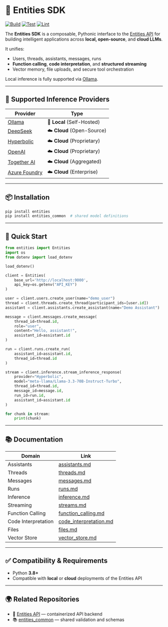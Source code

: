 # 🧠 Entities SDK

[![Build](https://github.com/frankie336/entities_sdk/actions/workflows/build.yml/badge.svg)](https://github.com/frankie336/entities_sdk/actions/workflows/build.yml)
[![Test](https://github.com/frankie336/entities_sdk/actions/workflows/test.yml/badge.svg)](https://github.com/frankie336/entities_sdk/actions/workflows/test.yml)
[![Lint](https://github.com/frankie336/entities_sdk/actions/workflows/lint.yml/badge.svg)](https://github.com/frankie336/entities_sdk/actions/workflows/lint.yml)

The **Entities SDK** is a composable, Pythonic interface to the [Entities API](https://github.com/frankie336/entities_api) for building intelligent applications across **local, open-source**, and **cloud LLMs**.

It unifies:

- Users, threads, assistants, messages, runs
- **Function calling**, **code interpretation**, and **structured streaming**
- Vector memory, file uploads, and secure tool orchestration

Local inference is fully supported via [Ollama](https://github.com/ollama).

---

## 🔌 Supported Inference Providers

| Provider                                         | Type                        |
|--------------------------------------------------|-----------------------------|
| [Ollama](https://github.com/ollama)              | 🧠 **Local** (Self-Hosted)  |
| [DeepSeek](https://platform.deepseek.com/)       | ☁️ **Cloud** (Open-Source)  |
| [Hyperbolic](https://hyperbolic.xyz/)            | ☁️ **Cloud** (Proprietary)  |
| [OpenAI](https://platform.openai.com/)           | ☁️ **Cloud** (Proprietary)  |
| [Together AI](https://www.together.ai/)          | ☁️ **Cloud** (Aggregated)   |
| [Azure Foundry](https://azure.microsoft.com)     | ☁️ **Cloud** (Enterprise)   |

---

## 📦 Installation

```bash
pip install entities
pip install entities_common  # shared model definitions
```

---

## 🚀 Quick Start

```python
from entities import Entities
import os
from dotenv import load_dotenv

load_dotenv()

client = Entities(
    base_url='http://localhost:9000',
    api_key=os.getenv("API_KEY")
)

user = client.users.create_user(name="demo_user")
thread = client.threads.create_thread(participant_ids=[user.id])
assistant = client.assistants.create_assistant(name="Demo Assistant")

message = client.messages.create_message(
    thread_id=thread.id,
    role="user",
    content="Hello, assistant!",
    assistant_id=assistant.id
)

run = client.runs.create_run(
    assistant_id=assistant.id,
    thread_id=thread.id
)

stream = client.inference.stream_inference_response(
    provider="Hyperbolic",
    model="meta-llama/Llama-3.3-70B-Instruct-Turbo",
    thread_id=thread.id,
    message_id=message.id,
    run_id=run.id,
    assistant_id=assistant.id
)

for chunk in stream:
    print(chunk)
```

---

## 📚 Documentation

| Domain             | Link                                                                 |
|--------------------|----------------------------------------------------------------------|
| Assistants         | [assistants.md](/docs/assistants.md)                                 |
| Threads            | [threads.md](/docs/threads.md)                                       |
| Messages           | [messages.md](/docs/messages.md)                                     |
| Runs               | [runs.md](/docs/runs.md)                                             |
| Inference          | [inference.md](/docs/inference.md)                                   |
| Streaming          | [streams.md](/docs/streams.md)                                       |
| Function Calling   | [function_calling.md](/docs/function_calling.md)                     |
| Code Interpretation| [code_interpretation.md](/docs/code_interpretation.md)               |
| Files              | [files.md](/docs/files.md)                                           |
| Vector Store       | [vector_store.md](/docs/vector_store.md)                             |

---

## ✅ Compatibility & Requirements

- Python **3.8+**
- Compatible with **local** or **cloud** deployments of the Entities API

---

## 🌍 Related Repositories

- 🔌 [Entities API](https://github.com/frankie336/entities_api) — containerized API backend
- 📚 [entities_common](https://github.com/frankie336/entities_common) — shared validation and schemas
